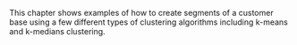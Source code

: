 This chapter shows examples of how to create segments of a customer base using a few different types of clustering algorithms including k-means and k-medians clustering.
